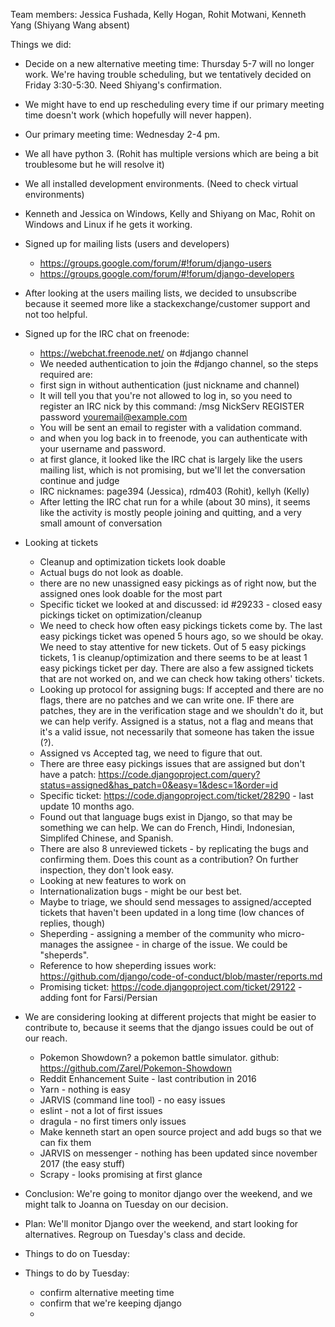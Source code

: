 Team members: Jessica Fushada, Kelly Hogan, Rohit Motwani, Kenneth Yang (Shiyang Wang absent)  

Things we did:  
- Decide on a new alternative meeting time: Thursday 5-7 will no longer work. We're having trouble scheduling, but we tentatively decided on Friday 3:30-5:30. Need Shiyang's confirmation.
- We might have to end up rescheduling every time if our primary meeting time doesn't work (which hopefully will never happen).
- Our primary meeting time: Wednesday 2-4 pm. 
- We all have python 3. (Rohit has multiple versions which are being a bit troublesome but he will resolve it)
- We all installed development environments. (Need to check virtual environments)
- Kenneth and Jessica on Windows, Kelly and Shiyang on Mac, Rohit on Windows and Linux if he gets it working.
- Signed up for mailing lists (users and developers)
  - https://groups.google.com/forum/#!forum/django-users
  - https://groups.google.com/forum/#!forum/django-developers
- After looking at the users mailing lists, we decided to unsubscribe because it seemed more like a stackexchange/customer support and not too helpful.
- Signed up for the IRC chat on freenode:
  - https://webchat.freenode.net/ on #django channel
  - We needed authentication to join the #django channel, so the steps required are:
  - first sign in without authentication (just nickname and channel)
  - It will tell you that you're not allowed to log in, so you need to register an IRC nick by this command: /msg NickServ REGISTER password youremail@example.com
  - You will be sent an email to register with a validation command.
  - and when you log back in to freenode, you can authenticate with your username and password.
  - at first glance, it looked like the IRC chat is largely like the users mailing list, which is not promising, but we'll let the conversation continue and judge
  - IRC nicknames: page394 (Jessica), rdm403 (Rohit), kellyh (Kelly)
  - After letting the IRC chat run for a while (about 30 mins), it seems like the activity is mostly people joining and quitting, and a very small amount of conversation
- Looking at tickets
  - Cleanup and optimization tickets look doable
  - Actual bugs do not look as doable. 
  - there are no new unassigned easy pickings as of right now, but the assigned ones look doable for the most part
  - Specific ticket we looked at and discussed: id #29233 - closed easy pickings ticket on optimization/cleanup
  - We need to check how often easy pickings tickets come by. The last easy pickings ticket was opened 5 hours ago, so we should be okay. We need to stay attentive for new tickets. Out of 5 easy pickings tickets, 1 is cleanup/optimization and there seems to be at least 1 easy pickings ticket per day. There are also a few assigned tickets that are not worked on, and we can check how taking others' tickets. 
  - Looking up protocol for assigning bugs: If accepted and there are no flags, there are no patches and we can write one. IF there are patches, they are in the verification stage and we shouldn't do it, but we can help verify. Assigned is a status, not a flag and means that it's a valid issue, not necessarily that someone has taken the issue (?). 
  - Assigned vs Accepted tag, we need to figure that out.
  - There are three easy pickings issues that are assigned but don't have a patch: https://code.djangoproject.com/query?status=assigned&has_patch=0&easy=1&desc=1&order=id
  - Specific ticket: https://code.djangoproject.com/ticket/28290 - last update 10 months ago.
  - Found out that language bugs exist in Django, so that may be something we can help. We can do French, Hindi, Indonesian, Simplifed Chinese, and Spanish.
  - There are also 8 unreviewed tickets - by replicating the bugs and confirming them. Does this count as a contribution? On further inspection, they don't look easy.
  - Looking at new features to work on
  - Internationalization bugs - might be our best bet. 
  - Maybe to triage, we should send messages to assigned/accepted tickets that haven't been updated in a long time (low chances of replies, though)
  - Sheperding - assigning a member of the community who micro-manages the assignee - in charge of the issue. We could be "sheperds". 
  - Reference to how sheperding issues work: https://github.com/django/code-of-conduct/blob/master/reports.md
  - Promising ticket: https://code.djangoproject.com/ticket/29122 - adding font for Farsi/Persian
  
  
- We are considering looking at different projects that might be easier to contribute to, because it seems that the django issues could be out of our reach.
  - Pokemon Showdown? a pokemon battle simulator. github: https://github.com/Zarel/Pokemon-Showdown
  - Reddit Enhancement Suite - last contribution in 2016
  - Yarn - nothing is easy
  - JARVIS (command line tool) - no easy issues
  - eslint - not a lot of first issues
  - dragula - no first timers only issues
  - Make kenneth start an open source project and add bugs so that we can fix them
  - JARVIS on messenger - nothing has been updated since november 2017 (the easy stuff)
  - Scrapy - looks promising at first glance
 
- Conclusion: We're going to monitor django over the weekend, and we might talk to Joanna on Tuesday on our decision.
- Plan: We'll monitor Django over the weekend, and start looking for alternatives. Regroup on Tuesday's class and decide.
 
- Things to do on Tuesday:
- Things to do by Tuesday: 
  - confirm alternative meeting time
  - confirm that we're keeping django
  - 
